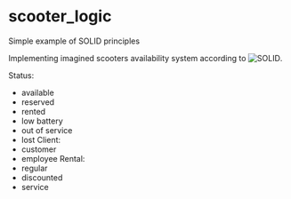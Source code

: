 # scooter_logic
Simple example of SOLID principles


Implementing imagined scooters availability system according to ![SOLID](https://dev.to/antonov_mike/how-can-applying-the-solid-principles-make-the-code-better-3fam).

Status:
- available
- reserved
- rented
- low battery
- out of service
- lost
Client:
- customer
- employee
Rental:
- regular
- discounted
- service
